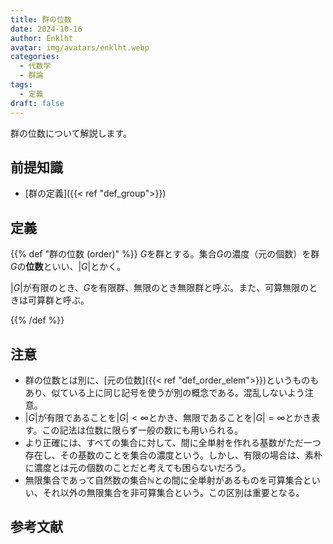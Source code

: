```yaml
---
title: 群の位数
date: 2024-10-16
author: Enklht
avatar: img/avatars/enklht.webp
categories:
  - 代数学
  - 群論
tags:
  - 定義
draft: false
---
```


群の位数について解説します。

<!--more-->

## 前提知識

- [群の定義]({{< ref "def_group">}})

## 定義

{{% def "群の位数 (order)" %}}
$G$を群とする。集合$G$の濃度（元の個数）を群$G$の**位数**といい、$|G|$とかく。

$|G|$が有限のとき、$G$を有限群、無限のとき無限群と呼ぶ。また、可算無限のときは可算群と呼ぶ。

{{% /def %}}

## 注意

- 群の位数とは別に、[元の位数]({{< ref "def_order_elem">}})というものもあり、似ている上に同じ記号を使うが別の概念である。混乱しないよう注意。
- $|G|$が有限であることを$|G| < \infty$とかき、無限であることを$|G| = \infty$とかき表す。この記法は位数に限らず一般の数にも用いられる。
- より正確には、すべての集合に対して、間に全単射を作れる基数がただ一つ存在し、その基数のことを集合の濃度という。しかし、有限の場合は、素朴に濃度とは元の個数のことだと考えても困らないだろう。
- 無限集合であって自然数の集合$\mathbb{N}$との間に全単射があるものを可算集合といい、それ以外の無限集合を非可算集合という。この区別は重要となる。

## 参考文献

